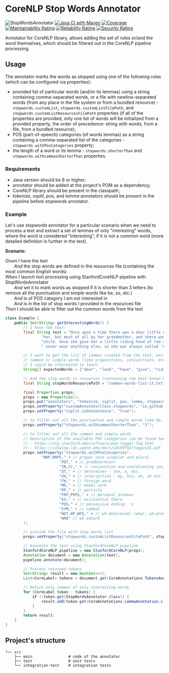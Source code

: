 # CoreNLP Stop Words Annotator

![StopWordsAnnotator](https://img.shields.io/badge/CoreNLP%20Compatible-v4.3-blue)
[![Java CI with Maven](https://github.com/pepperkit/corenlp-stop-words-annotator/actions/workflows/maven.yml/badge.svg?branch=master)](https://github.com/pepperkit/corenlp-stop-words-annotator/actions/workflows/maven.yml)
[![Coverage](https://sonarcloud.io/api/project_badges/measure?project=pepperkit_corenlp-stop-words-annotator&metric=coverage)](https://sonarcloud.io/dashboard?id=pepperkit_corenlp-stop-words-annotator)
[![Maintainability Rating](https://sonarcloud.io/api/project_badges/measure?project=pepperkit_corenlp-stop-words-annotator&metric=sqale_rating)](https://sonarcloud.io/dashboard?id=pepperkit_corenlp-stop-words-annotator)
[![Reliability Rating](https://sonarcloud.io/api/project_badges/measure?project=pepperkit_corenlp-stop-words-annotator&metric=reliability_rating)](https://sonarcloud.io/dashboard?id=pepperkit_corenlp-stop-words-annotator)
[![Security Rating](https://sonarcloud.io/api/project_badges/measure?project=pepperkit_corenlp-stop-words-annotator&metric=security_rating)](https://sonarcloud.io/dashboard?id=pepperkit_corenlp-stop-words-annotator)

Annotator for CoreNLP library, allows adding the set of rules or/and the word themselves, which should be filtered out in the
CoreNLP pipeline processing.

## Usage
The annotator marks the words as stopped using one of the following rules (which can be configured via properties):
- provided list of particular words (and/or its lemmas) using a string containing comma-separated words, or a file with newline-separated 
  words (from any place in the file system or from a bundled resource) - `stopwords.customList`, `stopwords.customListFilePath`, 
  and `stopwords.customListResourcesFilePath` properties (if all of the properties are provided, only one list of words
  will be initialized from a provided property, the order of precedence: string with words, from a file, from a bundled resource);
- POS (part-of-speech) categories (of words lemmas) as a string containing a comma-separated list of the categories - `stopwords.withPosCategories` property;
- the length of a word or its lemma - `stopwords.shorterThan` and `stopwords.withLemmasShorterThan` properties.

### Requirements
- Java version should be 8 or higher;
- annotator should be added at the project's POM as a dependency;
- CoreNLP library should be present in the classpath;
- *tokenize*, *ssplit*, *pos*, and *lemma* annotators should be present in the pipeline before *stopwords* annotator.

### Example
Let's use *stopwords* annotator for a particular scenario when we need to process a text and extract a set of lemmas of only 
"interesting" words, where the word is considered "interesting", if it is not a common word (more detailed definition is further in the text).

**Scenario**:

*Given* I have the text  
  *And* the stop words are defined in the resources file (containing the most common English words)  
*When* I launch text processing using StanfordCoreNLP pipeline with StopWordsAnnotator  
  *And* set it to mark words as stopped if it is shorter than 3 letters (to remove all the punctuation and simple words like be, so, etc.)  
  *And* is of POS category I am not interested in  
  *And* is in the list of stop words I provided in the resources file  
*Then* I should be able to filter out the common words from the text  

```java
class Example {
    public Set<String> getInterestingWords() {
        // I have the text:
        final String text = "Once upon a time there was a dear little girl who was loved by everyone who looked at " +
                "her, but most of all by her grandmother, and there was nothing that she would not have given to the " +
                "child. Once she gave her a little riding hood of red velvet, which suited her so well that she would" +
                " never wear anything else; so she was always called 'Little Red Riding Hood.'";

        // I want to get the list of lemmas created from the text, excluding words from the provided list and all the
        // common or simple words (like propositions, conjunctions, etc.), since I want to extract only the words
        // I could be interested to learn
        String[] expectedWords = {"dear", "look", "have", "give", "riding", "hood", "velvet", "suit", "wear", "call"};

        // And the stop words in resources (containing the most known English words)
        final String stopWordsResourcePath = "common-words-list-it.txt";

        final Properties props;
        props = new Properties();
        props.put("annotators", "tokenize, ssplit, pos, lemma, stopwords");
        props.setProperty("customAnnotatorClass.stopwords", "io.github.pepperkit.corenlp.stopwords.StopWordsAnnotator");
        props.setProperty("ssplit.isOneSentence", "true");

        // to filter out all the punctuation and simple words like be, so, etc.
        props.setProperty("stopwords.withLemmasShorterThan", "3");

        // to filter out all the common and simple words
        // Description of the available POS categories can be found here:
        // - https://nlp.stanford.edu/software/pos-tagger-faq.html
        // - https://catalog.ldc.upenn.edu/docs/LDC99T42/tagguid1.pdf
        props.setProperty("stopwords.withPosCategories",
                "NNP,NNPS," + // proper noun singular and plural
                        "PDT," + // predeterminer
                        "IN,CC," + // conjunction and coordinating conjunction (but, and etc.)
                        "DT," + // determiner - the, a, etc.
                        "UH," + // interjection - my, his, oh, uh etc.
                        "FW," + // foreign word
                        "MD," + // modal verb
                        "RP," + // particle
                        "PRP,PRP$," + // personal pronoun
                        "EX," + // existential there
                        "POS," + // possessive ending: 's
                        "SYM," + // symbol
                        "WDT,WP,WP$," + // wh-determiner (who), wh-pronoun (who, what, whom) and possessive wh-pronoun (whose)
                        "WRB" // wh-adverb
        );

        // provide the file with stop words list
        props.setProperty("stopwords.customListResourcesFilePath", stopWordsResourcePath);

        // Annotate the text using StanfordCoreNLP pipeline
        StanfordCoreNLP pipeline = new StanfordCoreNLP(props);
        Annotation document = new Annotation(text);
        pipeline.annotate(document);

        // Process returned tokens
        Set<String> result = new HashSet<>();
        List<CoreLabel> tokens = document.get(CoreAnnotations.TokensAnnotation.class);

        // Return only lemmas of only interesting words
        for (CoreLabel token : tokens) {
            if (!token.get(StopWordsAnnotator.class)) {
                result.add(token.get(CoreAnnotations.LemmaAnnotation.class));
            }
        }
        return result;
    }
}
```

## Project's structure
```
└── src
    ├── main                # code of the annotator
    ├── test                # unit tests
    └── integration-test    # integration tests
```
